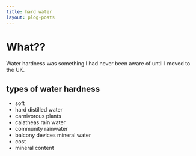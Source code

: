 ```yaml
---
title: hard water
layout: plog-posts
---
```


# What??
Water hardness was something I had never been aware of until I moved to the UK. 


## types of water hardness
- soft
- hard
distilled water
- carnivorous plants
- calatheas
rain water
- community rainwater
- balcony devices
mineral water
- cost
- mineral content